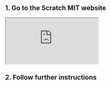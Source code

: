 ## 1. Go to the Scratch MIT website

<iframe src="https://docs.google.com/document/d/e/2PACX-1vQjIfr48U95jdi8hchwFWfVhS9opKNHCOTqdPUDi1qthLJKwDDLLjcQrg9g8BhAKgM__UEa37EK3lG4/pub?embedded=true"></iframe>


## 2. Follow further instructions
